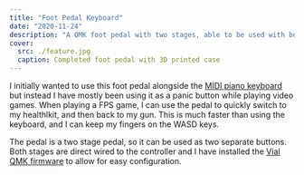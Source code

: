 ```yaml
---
title: "Foot Pedal Keyboard"
date: "2020-11-24"
description: "A QMK foot pedal with two stages, able to be used with both MIDI devices and as an extra convenient shortcut"
cover:
  src: ./feature.jpg
  caption: Completed foot pedal with 3D printed case
---
```


I initially wanted to use this foot pedal alongside the [MIDI piano keyboard](../midi-piano)
but instead I have mostly been using it as a panic button while playing video games.
When playing a FPS game, I can use the pedal to quickly switch to my healthlkit,
and then back to my gun. This is much faster than using the keyboard, and I can
keep my fingers on the WASD keys.

The pedal is a two stage pedal, so it can be used as two separate buttons.
Both stages are direct wired to the controller and I have installed the
[Vial QMK firmware](https://github.com/williambuttenham/qmk_firmware/tree/williambuttenham/keyboards/handwired/foot_pedal)
to allow for easy configuration.
